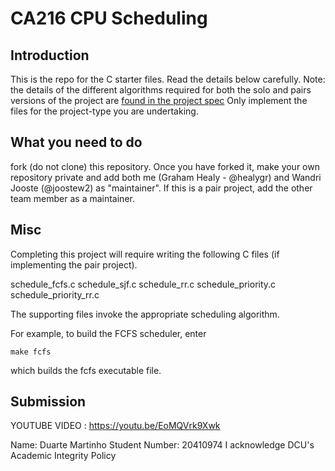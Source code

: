 # CA216 CPU Scheduling

## Introduction
This is the repo for the C starter files.  Read the details below carefully.  Note: the details of the different algorithms required for both the solo and pairs versions of the project are [found in the project spec](https://loop.dcu.ie/mod/assign/view.php?id=1815150) Only implement the files for the project-type you are undertaking.


## What you need to do
fork (do not clone) this repository.  Once you have forked it, make your own repository private and add both me (Graham Healy - @healygr) and Wandri Jooste (@joostew2) as "maintainer". If this is a pair project, add the other team member as a maintainer. 



## Misc 
Completing this project will require writing the following C files (if implementing the pair project).

schedule_fcfs.c
schedule_sjf.c
schedule_rr.c
schedule_priority.c
schedule_priority_rr.c

The supporting files invoke the appropriate scheduling algorithm. 

For example, to build the FCFS scheduler, enter
```
make fcfs
```
which builds the fcfs executable file.


## Submission
YOUTUBE VIDEO : https://youtu.be/EoMQVrk9Xwk

Name: Duarte Martinho
Student Number: 20410974
I acknowledge DCU's Academic Integrity Policy 